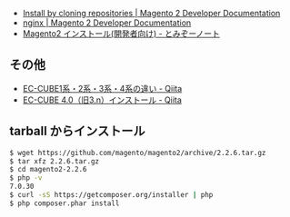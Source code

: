 - [Install by cloning repositories | Magento 2 Developer Documentation](https://devdocs.magento.com/guides/v2.0/install-gde/install/web/install-web-sample-data-clone.html)
- [nginx | Magento 2 Developer Documentation](https://devdocs.magento.com/guides/v2.0/install-gde/prereq/nginx.html)
- [Magento2 インストール(開発者向け) - とみぞーノート](http://wiki.bit-hive.com/tomizoo/pg/Magento2%20%E3%82%A4%E3%83%B3%E3%82%B9%E3%83%88%E3%83%BC%E3%83%AB%28%E9%96%8B%E7%99%BA%E8%80%85%E5%90%91%E3%81%91%29)

## その他

- [EC-CUBE1系・2系・3系・4系の違い - Qiita](https://qiita.com/nanasess/items/dc8407c48a3dcf982ea2)
- [EC-CUBE 4.0（旧3.n）インストール - Qiita](https://qiita.com/nekyo/items/0c9d5b57390cd9a029ec)

## tarball からインストール

~~~bash 
$ wget https://github.com/magento/magento2/archive/2.2.6.tar.gz
$ tar xfz 2.2.6.tar.gz
$ cd magento2-2.2.6
$ php -v
7.0.30
$ curl -sS https://getcomposer.org/installer | php
$ php composer.phar install
~~~